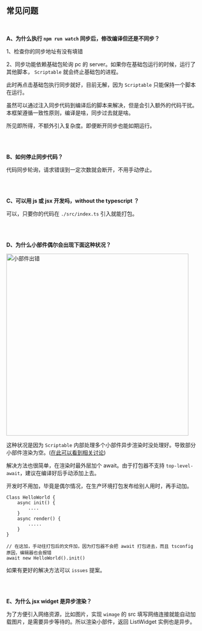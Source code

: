 ## 常见问题

<br/>

**A、为什么执行 `npm run watch` 同步后，修改编译但还是不同步？**

1、检查你的同步地址有没有填错

2、同步功能依赖基础包轮询 pc 的 server。如果你在基础包运行的时候，运行了其他脚本， `Scriptable`  就会终止基础包的进程。<br/>

此时再点击基础包执行同步就好，目前无解，因为 `Scriptable` 只能保持一个脚本在运行。<br/>

虽然可以通过注入同步代码到编译后的脚本来解决，但是会引入额外的代码干扰。本框架遵循一致性原则，编译是啥，同步过去就是啥。<br/>

所见即所得，不额外引入复杂度。即便断开同步也能如期运行。<br/>

<br/>

<br/>

**B、如何停止同步代码？**

代码同步轮询，请求错误到一定次数就会断开，不用手动停止。

<br/>

<br/>

**C、可以用 js 或 jsx 开发吗，without the typescript ？**

可以，只要你的代码在 `./src/index.ts` 引入就能打包。

<br/>

<br/>

**D、为什么小部件偶尔会出现下面这种状况？**

<img src="https://p.pstatp.com/origin/137720002d8f18db2616a" alt="小部件出错" width="480px" />

这种状况是因为 `Scriptable` 内部处理多个小部件异步渲染时没处理好。导致部分小部件渲染为空。([在此可以看到相关讨论](https://talk.automators.fm/t/hellp-call-script-setwidget-to-set-the-content-of-the-widget-run-in-widget/9615/7))

解决方法也很简单，在渲染时最外层加个 await。由于打包器不支持 `top-level-await`，建议在编译好后手动添加上去。

开发时不用加，毕竟是偶尔情况，在生产环境打包发布给别人用时，再手动加。

```tsx
Class HelloWorld {
    async init() {
        ....
    }
    async render() {
        .....
    }
}

// 在这加，手动往打包后的文件加，因为打包器不会把 await 打包进去，而且 tsconfig 原因，编辑器也会报错
await new HelloWorld().init()
```

如果有更好的解决方法可以 `issues` 提案。

<br/>

<br/>

**E、为什么 jsx widget 是异步渲染？**

为了方便引入网络资源，比如图片，实现 `wimage` 的 src 填写网络连接就能自动加载图片，是需要异步等待的。所以渲染小部件，返回 ListWidget 实例也是异步。


